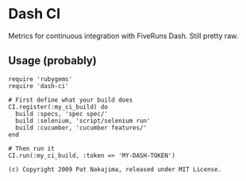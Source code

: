 # Dash CI

Metrics for continuous integration with FiveRuns Dash. Still pretty raw.

## Usage (probably)

    require 'rubygems'
    require 'dash-ci'

    # First define what your build does
    CI.register(:my_ci_build) do
      build :specs, 'spec spec/'
      build :selenium, 'script/selenium run'
      build :cucumber, 'cucumber features/'
    end

    # Then run it
    CI.run(:my_ci_build, :token => 'MY-DASH-TOKEN')

`(c) Copyright 2009 Pat Nakajima, released under MIT License.`